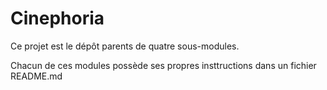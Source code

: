 # Cinephoria

Ce projet est le dépôt parents de quatre sous-modules.

Chacun de ces modules possède ses propres insttructions dans un fichier README.md
